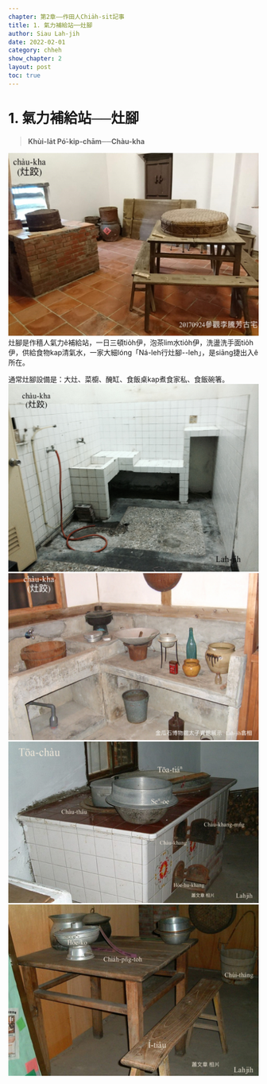 ```yaml
---
chapter: 第2章——作田人Chia̍h-si̍t記事
title: 1. 氣力補給站──灶腳
author: Siau Lah-jih
date: 2022-02-01
category: chheh
show_chapter: 2
layout: post
toc: true
---
```


# 1. 氣力補給站──灶腳
> **Khùi-la̍t Pó͘-kip-chām──Chàu-kha**

![](../too5/09/9-0-1.灶跤.jpg)
灶腳是作穡人氣力ê補給站，一日三頓tio̍h伊，泡茶lim水tio̍h伊，洗盪洗手面tio̍h伊，供給食物kap清氣水，一家大細lóng「Ná-leh行灶腳--leh」，是siāng捷出入ê所在。

通常灶腳設備是：大灶、菜櫥、醃缸、食飯桌kap煮食家私、食飯碗箸。
![](../too5/09/9-0-2.灶跤料理檯.jpg)
![](../too5/09/9-0-3.灶跤料理台.jpg)
![](../too5/09/9-0-4.灶.jpg)
![](../too5/09/9-0-5.食飯桌.jpg)
